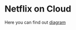 # Netflix on Cloud
Here you can find out [diagram](https://app.diagrams.net/#G1dPfCubegRsVDGFJYgkGL3bwugiybtVrr#%7B%22pageId%22%3A%22tVUJ8M3Pg1m0Dv-fLw4o%22%7D)
